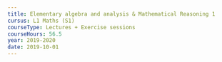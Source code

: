 ```yaml
---
title: Elementary algebra and analysis & Mathematical Reasoning 1
cursus: L1 Maths (S1)
courseType: Lectures + Exercise sessions
courseHours: 56.5
year: 2019-2020
date: 2019-10-01
---
```

